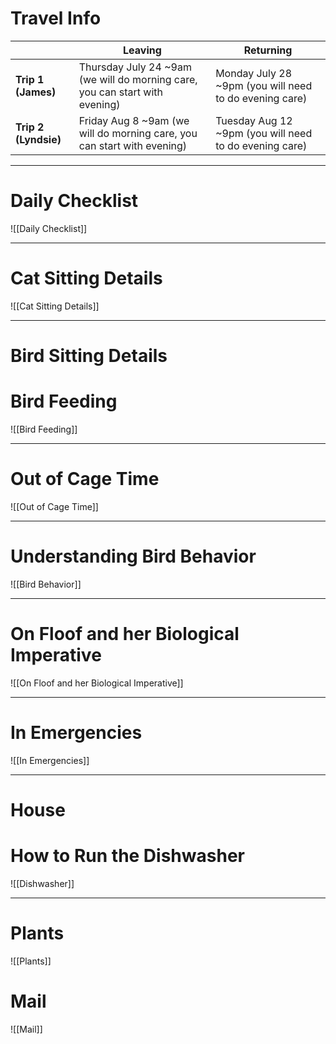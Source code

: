 # Travel Info

|                      | Leaving                                                                     | Returning                                               |
| -------------------- | --------------------------------------------------------------------------- | ------------------------------------------------------- |
| **Trip 1 (James)**   | Thursday July 24 ~9am (we will do morning care, you can start with evening) | Monday July 28  ~9pm (you will need to do evening care) |
| **Trip 2 (Lyndsie)** | Friday Aug 8 ~9am (we will do morning care, you can start with evening)     | Tuesday Aug 12 ~9pm (you will need to do evening care)  |

---
# **Daily Checklist**

![[Daily Checklist]]

---
# **Cat Sitting Details**
![[Cat Sitting Details]]

---
# **Bird Sitting Details**
# Bird Feeding
![[Bird Feeding]]

---
# Out of Cage Time
![[Out of Cage Time]]

---
# Understanding Bird Behavior
![[Bird Behavior]]

---
# On Floof and her Biological Imperative
![[On Floof and her Biological Imperative]]

---
# In Emergencies
![[In Emergencies]]

---
# **House**

# How to Run the Dishwasher
![[Dishwasher]]

---
# Plants
![[Plants]]

# Mail
![[Mail]]
